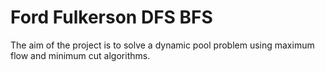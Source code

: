 # Ford Fulkerson DFS BFS
The aim of the project is to solve a dynamic pool problem using maximum flow and minimum cut algorithms.

